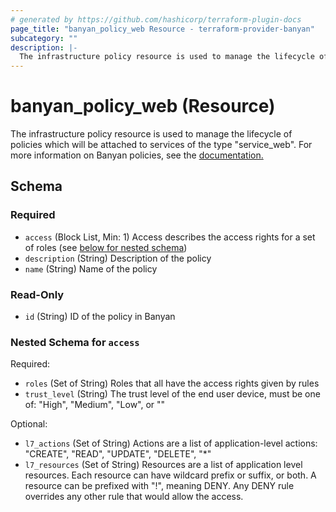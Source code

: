 ```yaml
---
# generated by https://github.com/hashicorp/terraform-plugin-docs
page_title: "banyan_policy_web Resource - terraform-provider-banyan"
subcategory: ""
description: |-
  The infrastructure policy resource is used to manage the lifecycle of policies which will be attached to services of the type "service_web". For more information on Banyan policies, see the documentation. https://docs.banyanops.com/docs/feature-guides/administer-security-policies/policies/manage-policies/
---
```


# banyan_policy_web (Resource)

The infrastructure policy resource is used to manage the lifecycle of policies which will be attached to services of the type "service_web". For more information on Banyan policies, see the [documentation.](https://docs.banyanops.com/docs/feature-guides/administer-security-policies/policies/manage-policies/)



<!-- schema generated by tfplugindocs -->
## Schema

### Required

- `access` (Block List, Min: 1) Access describes the access rights for a set of roles (see [below for nested schema](#nestedblock--access))
- `description` (String) Description of the policy
- `name` (String) Name of the policy

### Read-Only

- `id` (String) ID of the policy in Banyan

<a id="nestedblock--access"></a>
### Nested Schema for `access`

Required:

- `roles` (Set of String) Roles that all have the access rights given by rules
- `trust_level` (String) The trust level of the end user device, must be one of: "High", "Medium", "Low", or ""

Optional:

- `l7_actions` (Set of String) Actions are a list of application-level actions: "CREATE", "READ", "UPDATE", "DELETE", "*"
- `l7_resources` (Set of String) Resources are a list of application level resources.
								Each resource can have wildcard prefix or suffix, or both.
								A resource can be prefixed with "!", meaning DENY.
								Any DENY rule overrides any other rule that would allow the access.


